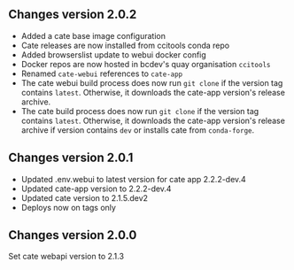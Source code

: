## Changes version 2.0.2

- Added a cate base image configuration
- Cate releases are now installed from ccitools conda repo
- Added browserslist update to webui docker config
- Docker repos are now hosted in bcdev's quay organisation `ccitools`
- Renamed `cate-webui` references to `cate-app`
- The cate webui build process does now run `git clone` if the 
  version tag contains `latest`. Otherwise, it downloads the cate-app version's release
  archive.
- The cate build process does now run `git clone` if the
  version tag contains `latest`. Otherwise, it downloads the cate-app version's release
  archive if version contains `dev` or installs cate from `conda-forge`.


## Changes version 2.0.1

- Updated .env.webui to latest version for cate app 2.2.2-dev.4
- Updated cate-app version to 2.2.2-dev.4
- Updated cate version to 2.1.5.dev2
- Deploys now on tags only

## Changes version 2.0.0

Set cate webapi version to 2.1.3
